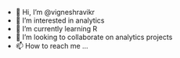 - 👋 Hi, I’m @vigneshravikr
- 👀 I’m interested in analytics
- 🌱 I’m currently learning R
- 💞️ I’m looking to collaborate on analytics projects
- 📫 How to reach me ...

<!---
vigneshravikr/vigneshravikr is a ✨ special ✨ repository because its `README.md` (this file) appears on your GitHub profile.
You can click the Preview link to take a look at your changes.
--->
